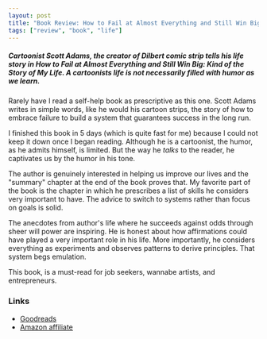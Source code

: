 ```yaml
---
layout: post
title: "Book Review: How to Fail at Almost Everything and Still Win Big by Scott Adams"
tags: ["review", "book", "life"]
---
```

##### Cartoonist Scott Adams, the creator of *Dilbert* comic strip tells his life story in *How to Fail at Almost Everything and Still Win Big: Kind of the Story of My Life*. A cartoonists life is not necessarily filled with humor as we learn. #####

Rarely have I read a self-help book as prescriptive as this one. Scott Adams writes in simple words, like he would his cartoon strips, the story of how to embrace failure to build a system that guarantees success in the long run.

I finished this book in 5 days (which is quite fast for me) because I could not keep it down once I began reading. Although he is a cartoonist, the humor, as he admits himself, is limited. But the way he *talks* to the reader, he captivates us by the humor in his tone.

The author is genuinely interested in helping us improve our lives and the "summary" chapter at the end of the book proves that. My favorite part of the book is the chapter in which he prescribes a list of skills he considers very important to have. The advice to switch to systems rather than focus on goals is solid.

The anecdotes from author's life where he succeeds against odds through sheer will power are inspiring. He is honest about how affirmations could have played a very important role in his life. More importantly, he considers everything as experiments and observes patterns to derive principles. That system begs emulation.

This book, is a must-read for job seekers, wannabe artists, and entrepreneurs.

### Links ###
* [Goodreads](https://www.goodreads.com/book/show/17859574-how-to-fail-at-almost-everything-and-still-win-big)
* [Amazon affiliate](https://www.amazon.in/gp/product/0241003709/ref=as_li_tl?ie=UTF8&camp=3638&creative=24630&creativeASIN=0241003709&linkCode=as2&tag=lealea-21&linkId=e3c881701d9feddd32fa7f96c9c93b00)

